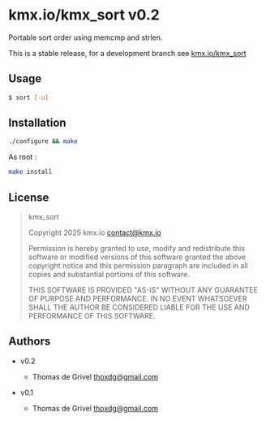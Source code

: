 # kmx.io/kmx_sort v0.2

Portable sort order using memcmp and strlen.

This is a stable release, for a development branch see
[kmx.io/kmx_sort](https://git.kmx.io/kmx.io/kmx_sort/)

## Usage

```sh
$ sort [-u]
```

## Installation

```sh
./configure && make
```

As root :
```sh
make install
```

## License

> kmx_sort
>
> Copyright 2025 kmx.io <contact@kmx.io>
>
> Permission is hereby granted to use, modify and redistribute this
> software or modified versions of this software granted the above
> copyright notice and this permission paragraph are included in all
> copies and substantial portions of this software.
>
> THIS SOFTWARE IS PROVIDED "AS-IS" WITHOUT ANY GUARANTEE OF
> PURPOSE AND PERFORMANCE. IN NO EVENT WHATSOEVER SHALL THE
> AUTHOR BE CONSIDERED LIABLE FOR THE USE AND PERFORMANCE OF
> THIS SOFTWARE.

## Authors

 - v0.2
   - Thomas de Grivel <thoxdg@gmail.com>

 - v0.1
   - Thomas de Grivel <thoxdg@gmail.com>
